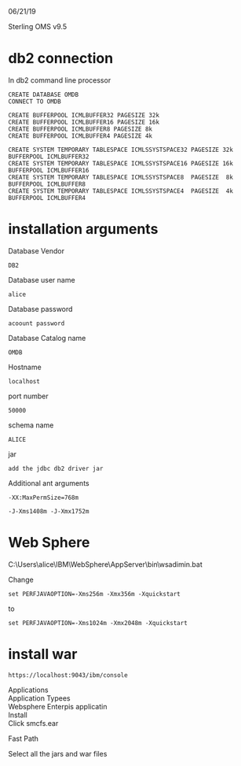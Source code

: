 06/21/19

Sterling OMS v9.5
# db2 connection
In db2 command line processor
 
    CREATE DATABASE OMDB
    CONNECT TO OMDB

    CREATE BUFFERPOOL ICMLBUFFER32 PAGESIZE 32k  
    CREATE BUFFERPOOL ICMLBUFFER16 PAGESIZE 16k  
    CREATE BUFFERPOOL ICMLBUFFER8 PAGESIZE 8k  
    CREATE BUFFERPOOL ICMLBUFFER4 PAGESIZE 4k  

    CREATE SYSTEM TEMPORARY TABLESPACE ICMLSSYSTSPACE32 PAGESIZE 32k BUFFERPOOL ICMLBUFFER32  
    CREATE SYSTEM TEMPORARY TABLESPACE ICMLSSYSTSPACE16 PAGESIZE 16k BUFFERPOOL ICMLBUFFER16  
    CREATE SYSTEM TEMPORARY TABLESPACE ICMLSSYSTSPACE8  PAGESIZE  8k BUFFERPOOL ICMLBUFFER8  
    CREATE SYSTEM TEMPORARY TABLESPACE ICMLSSYSTSPACE4  PAGESIZE  4k BUFFERPOOL ICMLBUFFER4  

# installation arguments

Database Vendor

    DB2
Database user name

    alice

Database password
 
    acoount password


Database Catalog name

    OMDB


Hostname

    localhost

port number

    50000

schema name

    ALICE

jar

    add the jdbc db2 driver jar

Additional ant arguments
 
    -XX:MaxPermSize=768m
    
    -J-Xms1408m -J-Xmx1752m

# Web Sphere

C:\Users\alice\IBM\WebSphere\AppServer\bin\wsadimin.bat

Change

    set PERFJAVAOPTION=-Xms256m -Xmx356m -Xquickstart
to

    set PERFJAVAOPTION=-Xms1024m -Xmx2048m -Xquickstart

# install war

 
    https://localhost:9043/ibm/console

Applications  
Application Typees  
Websphere Enterpis applicatin  
Install  
Click smcfs.ear

Fast Path


Select all the jars and war files
